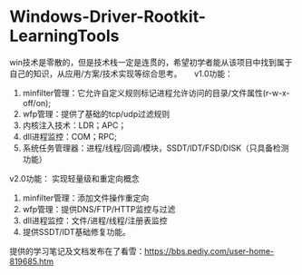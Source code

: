 # Windows-Driver-Rootkit-LearningTools
win技术是零散的，但是技术栈一定是连贯的，希望初学者能从该项目中找到属于自己的知识，从应用/方案/技术实现等综合思考。
&emsp;
v1.0功能：
1. minfilter管理：它允许自定义规则标记进程允许访问的目录/文件属性(r-w-x-off/on);
2. wfp管理：提供了基础的tcp/udp过滤规则
3. 内核注入技术：LDR；APC；
4. dll进程监控：COM；RPC;
5. 系统任务管理器：进程/线程/回调/模块，SSDT/IDT/FSD/DISK（只具备检测功能）

v2.0功能：
实现轻量级和重定向概念
1. minfilter管理：添加文件操作重定向
2. wfp管理：提供DNS/FTP/HTTP监控与过滤
3. dll进程监控：文件/进程/线程/注册表监控
4. 提供SSDT/IDT基础修复功能。

提供的学习笔记及文档发布在了看雪：https://bbs.pediy.com/user-home-819685.htm
